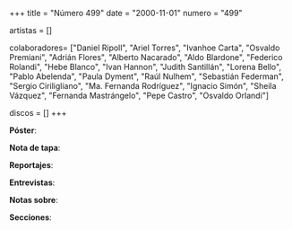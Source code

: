 +++
title = "Número 499"
date = "2000-11-01"
numero = "499"

artistas = []

colaboradores= ["Daniel Ripoll", "Ariel Torres", "Ivanhoe Carta", "Osvaldo Premiani", "Adrián Flores", "Alberto Nacarado", "Aldo Blardone", "Federico Rolandi", "Hebe Blanco", "Ivan Hannon", "Judith Santillán", "Lorena Bello", "Pablo Abelenda", "Paula Dyment", "Raúl Nulhem", "Sebastián Federman", "Sergio Ciriligliano", "Ma. Fernanda Rodríguez", "Ignacio Simón", "Sheila Vázquez", "Fernanda Mastrángelo", "Pepe Castro", "Osvaldo Orlandi"]

discos = []
+++

**Póster**: 

**Nota de tapa**: 

**Reportajes**: 

**Entrevistas**: 

**Notas sobre**:

**Secciones**:
